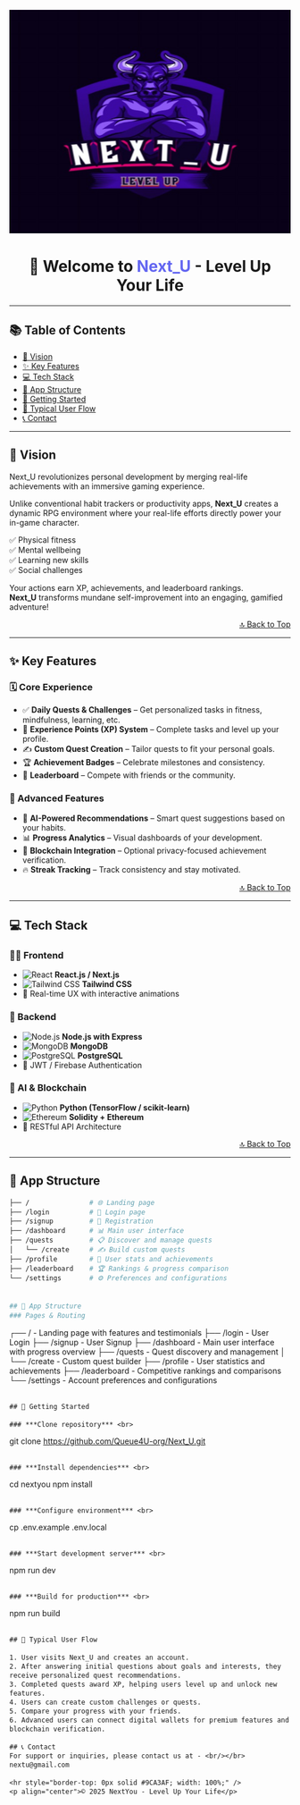<p align="center">
  <img src="./src/assets/Logo.png" alt="NextYou Logo" width="700" height="400"/>
</p>

<h1 align="center">🚀 Welcome to <span style="color:#6366F1">Next_U</span> - Level Up Your Life</h1>

---

## 📚 Table of Contents

- [🌟 Vision](#-vision)
- [✨ Key Features](#-key-features)
- [💻 Tech Stack](#-tech-stack)
- [📱 App Structure](#-app-structure)
- [🚦 Getting Started](#-getting-started)
- [🔄 Typical User Flow](#-typical-user-flow)
- [📞 Contact](#-contact)

---

## 🌟 Vision

Next_U revolutionizes personal development by merging real-life achievements with an immersive gaming experience.

Unlike conventional habit trackers or productivity apps, **Next_U** creates a dynamic RPG environment where your real-life efforts directly power your in-game character.

✅ Physical fitness  
✅ Mental wellbeing  
✅ Learning new skills  
✅ Social challenges

Your actions earn XP, achievements, and leaderboard rankings.  
**Next_U** transforms mundane self-improvement into an engaging, gamified adventure!

<p align="right"><a href="#-table-of-contents">🔝 Back to Top</a></p>

---

## ✨ Key Features

### 🗓️ Core Experience
- ✅ **Daily Quests & Challenges** – Get personalized tasks in fitness, mindfulness, learning, etc.
- 🌟 **Experience Points (XP) System** – Complete tasks and level up your profile.
- ✍️ **Custom Quest Creation** – Tailor quests to fit your personal goals.
- 🏆 **Achievement Badges** – Celebrate milestones and consistency.
- 🥇 **Leaderboard** – Compete with friends or the community.

### 🤖 Advanced Features
- 🤯 **AI-Powered Recommendations** – Smart quest suggestions based on your habits.
- 📊 **Progress Analytics** – Visual dashboards of your development.
- 🔐 **Blockchain Integration** – Optional privacy-focused achievement verification.
- 🔥 **Streak Tracking** – Track consistency and stay motivated.

<p align="right"><a href="#-table-of-contents">🔝 Back to Top</a></p>

---

## 💻 Tech Stack

### 🧑‍💻 Frontend
- ![React](https://img.shields.io/badge/React-61DAFB?style=flat&logo=react&logoColor=black) **React.js / Next.js**  
- ![Tailwind CSS](https://img.shields.io/badge/Tailwind_CSS-38B2AC?style=flat&logo=tailwind-css&logoColor=white) **Tailwind CSS**  
- 💫 Real-time UX with interactive animations

### 🔧 Backend
- ![Node.js](https://img.shields.io/badge/Node.js-339933?style=flat&logo=node.js&logoColor=white) **Node.js with Express**  
- ![MongoDB](https://img.shields.io/badge/MongoDB-47A248?style=flat&logo=mongodb&logoColor=white) **MongoDB**  
- ![PostgreSQL](https://img.shields.io/badge/PostgreSQL-316192?style=flat&logo=postgresql&logoColor=white) **PostgreSQL**  
- 🔐 JWT / Firebase Authentication

### 🧠 AI & Blockchain
- ![Python](https://img.shields.io/badge/Python-FFD43B?style=flat&logo=python&logoColor=blue) **Python (TensorFlow / scikit-learn)**  
- ![Ethereum](https://img.shields.io/badge/Ethereum-3C3C3D?style=flat&logo=ethereum&logoColor=white) **Solidity + Ethereum**  
- 📡 RESTful API Architecture

<p align="right"><a href="#-table-of-contents">🔝 Back to Top</a></p>

---

## 📱 App Structure

```bash
├── /               # 🌐 Landing page
├── /login          # 🔐 Login page
├── /signup         # 📝 Registration
├── /dashboard      # 📊 Main user interface
├── /quests         # 📋 Discover and manage quests
│   └── /create     # ✍️ Build custom quests
├── /profile        # 🧑 User stats and achievements
├── /leaderboard    # 🏆 Rankings & progress comparison
└── /settings       # ⚙️ Preferences and configurations


## 📱 App Structure
### Pages & Routing

```
┌── /               - Landing page with features and testimonials
├── /login          - User Login
├── /signup         - User Signup
├── /dashboard      - Main user interface with progress overview
├── /quests         - Quest discovery and management
│   └── /create     - Custom quest builder
├── /profile        - User statistics and achievements
├── /leaderboard    - Competitive rankings and comparisons
└── /settings       - Account preferences and configurations
```

## 🚦 Getting Started

### ***Clone repository*** <br>
```
git clone https://github.com/Queue4U-org/Next_U.git
```

### ***Install dependencies*** <br>
```
cd nextyou
npm install
```

### ***Configure environment*** <br>
```
cp .env.example .env.local
``` 

### ***Start development server*** <br>
```
npm run dev
```

### ***Build for production*** <br>
```
npm run build
```

## 🔄 Typical User Flow

1. User visits Next_U and creates an account.
2. After answering initial questions about goals and interests, they receive personalized quest recommendations.
3. Completed quests award XP, helping users level up and unlock new features.
4. Users can create custom challenges or quests.
5. Compare your progress with your friends.
6. Advanced users can connect digital wallets for premium features and blockchain verification.

## 📞 Contact
For support or inquiries, please contact us at - <br/></br>
nextu@gmail.com

<hr style="border-top: 0px solid #9CA3AF; width: 100%;" />
<p align="center">© 2025 NextYou - Level Up Your Life</p>



